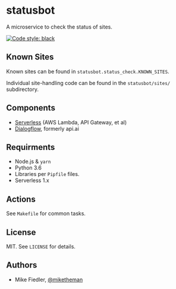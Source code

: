# statusbot

A microservice to check the status of sites.

[![Code style: black](https://img.shields.io/badge/code%20style-black-000000.svg)](https://github.com/ambv/black)

## Known Sites

Known sites can be found in `statusbot.status_check.KNOWN_SITES`.

Individual site-handling code can be found in the `statusbot/sites/` subdirectory.

## Components

-   [Serverless](https://serverless.com/) (AWS Lambda, API Gateway, et al)
-   [Dialogflow](https://dialogflow.com/), formerly api.ai

## Requirments

-   Node.js & `yarn`
-   Python 3.6
-   Libraries per `Pipfile` files.
-   Serverless 1.x

## Actions

See `Makefile` for common tasks.

## License

MIT. See `LICENSE` for details.

## Authors

-   Mike Fiedler, [@miketheman](https://github.com/miketheman)
